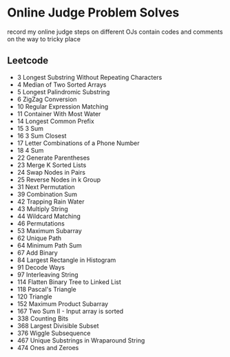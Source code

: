 # Online Judge Problem Solves

record my online judge steps on different OJs
contain codes and comments on the way to tricky place

## Leetcode

- 3 Longest Substring Without Repeating Characters
- 4 Median of Two Sorted Arrays
- 5 Longest Palindromic Substring
- 6 ZigZag Conversion
- 10 Regular Expression Matching
- 11 Container With Most Water
- 14 Longest Common Prefix
- 15 3 Sum
- 16 3 Sum Closest
- 17 Letter Combinations of a Phone Number
- 18 4 Sum
- 22 Generate Parentheses
- 23 Merge K Sorted Lists
- 24 Swap Nodes in Pairs
- 25 Reverse Nodes in k Group
- 31 Next Permutation
- 39 Combination Sum
- 42 Trapping Rain Water
- 43 Multiply String
- 44 Wildcard Matching
- 46 Permutations
- 53 Maximum Subarray
- 62 Unique Path
- 64 Minimum Path Sum
- 67 Add Binary
- 84 Largest Rectangle in Histogram
- 91 Decode Ways
- 97 Interleaving String
- 114 Flatten Binary Tree to Linked List
- 118 Pascal's Triangle
- 120 Triangle
- 152 Maximum Product Subarray
- 167 Two Sum II - Input array is sorted
- 338 Counting Bits
- 368 Largest Divisible Subset
- 376 Wiggle Subsequence
- 467 Unique Substrings in Wraparound String
- 474 Ones and Zeroes

